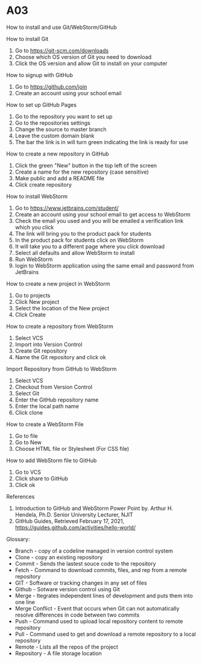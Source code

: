 # A03
How to install and use Git/WebStorm/GitHub

How to install Git
1) Go to https://git-scm.com/downloads
2) Choose which OS version of Git you need to download
3) Click the OS version and allow Git to install on your computer

How to signup with GitHub
1) Go to https://github.com/join
2) Create an account using your school email

How to set up GitHub Pages
1) Go to the repository you want to set up
2) Go to the repositories settings
3) Change the source to master branch
4) Leave the custom domain blank
5) The bar the link is in will turn green indicating the link is ready for use

How to create a new repository in GitHub
1) Click the green "New" button in the top left of the screen
2) Create a name for the new repository (case sensitive)
3) Make public and add a README file
4) Click create repository

How to install WebStorm
1) Go to https://www.jetbrains.com/student/ 
2) Create an account using your school email to get access to WebStorm
3) Check the email you used and you will be emailed a verification link which you click
4) The link will bring you to the product pack for students
5) In the product pack for students click on WebStorm
6) It will take you to a different page where you click download 
7) Select all defaults and allow WebStorm to install
8) Run WebStorm
9) login to WebStorm application using the same email and password from JetBrains

How to create a new project in WebStorm
1) Go to projects
2) Click New project
3) Select the location of the New project
4) Click Create

How to create a repository from WebStorm
1) Select VCS
2) Import into Version Control
3) Create Git repository 
4) Name the Git repository and click ok

Import Repository from GitHub to WebStorm
1) Select VCS
2) Checkout from Version Control
3) Select Git
4) Enter the GitHub repository name
5) Enter the local path name
6) Click clone

How to create a WebStorm File
1) Go to file
2) Go to New
3) Choose HTML file or Stylesheet (For CSS file) 

How to add WebStorm file to GitHub
1) Go to VCS
2) Click share to GitHub
3) Click ok



References
1) Introduction to GitHub and WebStorm Power Point by. Arthur H. Hendela, Ph.D. Senior University Lecturer, NJIT
2) GitHub Guides, Retrieved February 17, 2021, https://guides.github.com/activities/hello-world/




Glossary:
* Branch - copy of a codeline managed in version control system
* Clone - copy an existing repository
* Commit - Sends the lastest souce code to the repository
* Fetch - Command to download commits, files, and rep from a remote repository
* GIT - Software or tracking changes in any set of files
* Github - Sotware version control using Git
* Merge - Itegrates independent lines of development and puts them into one line
* Merge Conflict - Event that occurs when Git can not automatically resolve differences in code between two commits
* Push - Command used to upload local repository content to remote repository
* Pull - Command used to get and download a remote repository to a local repository
* Remote - Lists all the repos of the project
* Repository - A file storage location





